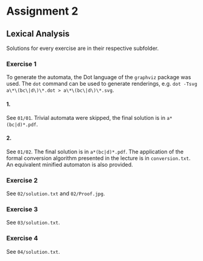 # Assignment 2

## Lexical Analysis

Solutions for every exercise are in their respective subfolder.

### Exercise 1

To generate the automata, the Dot language of the `graphviz` package was used.
The `dot` command can be used to generate renderings, e.g. `dot -Tsvg a\*\(bc\|d\)\*.dot > a\*\(bc\|d\)\*.svg`.

#### 1.

See `01/01`.
Trivial automata were skipped, the final solution is in `a*(bc|d)*.pdf`.

#### 2.

See `01/02`.
The final solution is in `a*(bc|d)*.pdf`.
The application of the formal conversion algorithm presented in the lecture is in `conversion.txt`.
An equivalent minified automaton is also provided.

### Exercise 2

See `02/solution.txt` and `02/Proof.jpg`.

### Exercise 3

See `03/solution.txt`.

### Exercise 4

See `04/solution.txt`.
